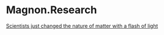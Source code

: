 # Magnon.Research
[Scientists just changed the nature of matter with a flash of light](https://www.sciencedaily.com/releases/2025/10/251024041822.htm)

